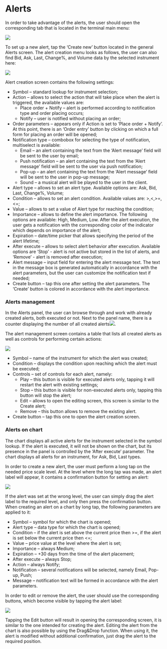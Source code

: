 # Alerts

In order to take advantage of the alerts, the user should open the corresponding tab that is located in the terminal main menu:

![](../../../.gitbook/assets/screenshot_3%20%2816%29.jpg)

To set up a new alert, tap the ‘Create new’ button located in the general Alerts screen. The alert creation menu looks as follows, the user can also find Bid, Ask, Last, Change%, and Volume data by the selected instrument here:

![](../../../.gitbook/assets/2%20%288%29.jpg)

Alert creation screen contains the following settings:

* Symbol – standard lookup for instrument selection;
* Action – allows to select the action that will take place when the alert is triggered, the available values are:
  * Place order + Notify – alert is performed according to notification type and order placing occurs;
  * Notify – user is notified without placing an order;
* Order parameters – appears only if Action is set to ‘Place order + Notify’. At this point, there is an ‘Order entry’ button by clicking on which a full form for placing an order will be opened;
* Notification type – combobox for selecting the type of notification, multiselect is available:
  * Email – an alert containing the text from the ‘Alert message’ field will be sent to the user by email;
  * Push notification – an alert containing the text from the ‘Alert message’ field will be sent to the user via push notification;
  * Pop-up – an alert containing the text from the ‘Alert message’ field will be sent to the user in pop-up message;
  * Sound – a musical alert will be played to the user in the client.
* Alert type – allows to set an alert type. Available options are: Ask, Bid, Last, Change%, Volume;
* Condition – allows to set an alert condition. Available values are: &gt;,&lt;,&gt;=,&lt;=;
* Value – allows to set a value of Alert type for reaching the condition;
* Importance – allows to define the alert importance. The following options are available: High, Medium, Low. After the alert execution, the user gets a notification with the corresponding color of the indicator which depends on importance of the alert;
* Expiration – date/time picker that allows specifying the period of the alert lifetime;
* After execute – allows to select alert behavior after execution. Available options are ‘Stop’ - alert is not active but stored in the list of alerts, and ‘Remove’ - alert is removed after execution;
* Alert message – input field for entering the alert message text. The text in the message box is generated automatically in accordance with the alert parameters, but the user can customize the notification text if needed;
* Create button – tap this one after setting the alert parameters. The ‘Create’ button is colored in accordance with the alert importance.

### Alerts management

In the Alerts panel, the user can browse through and work with already created alerts, both executed or not. Next to the panel name, there is a counter displaying the number of all created alerts![](https://lh5.googleusercontent.com/Gp7Y1Gh2Th7Rarxym8YkTbNQ4hehmM_tccoJOyBeCZKYOotsUhSz6kSM4kUG19TrNIO3kXkvMiAVSDHRQDQoOS1aNFpWlYEXqL-7FLAf6YFHc7m7caXrZy7SBv0LLNy9STZuRge9).

The alert management screen contains a table that lists all created alerts as well as controls for performing certain actions:

![](../../../.gitbook/assets/image%20%2854%29.png)

* Symbol – name of the instrument for which the alert was created;
* Condition – displays the condition upon reaching which the alert must be executed;
* Controls – set of controls for each alert, namely:
  * Play – this button is visible for executed alerts only, tapping it will restart the alert with existing settings;
  * Stop – this button is visible for non-executed alerts only, tapping this button will stop the alert;
  * Edit – allows to open the editing screen, this screen is similar to the Create alert;
  * Remove – this button allows to remove the existing alert.
* Create button – tap this one to open the alert creation screen.

### Alerts on chart

The chart displays all active alerts for the instrument selected in the symbol lookup. If the alert is executed, it will not be shown on the chart, but its presence in the panel is controlled by the ‘After execute’ parameter. The chart displays all alerts for an instrument, for Ask, Bid, Last types. 

In order to create a new alert, the user must perform a long tap on the needed price scale level. At the level where the long tap was made, an alert label will appear, it contains a confirmation button for setting an alert:

![](../../../.gitbook/assets/screenshot_2-1-.jpg)

If the alert was set at the wrong level, the user can simply drag the alert label to the required level, and only then press the confirmation button. When creating an alert on a chart by long tap, the following parameters are applied to it:

* Symbol – symbol for which the chart is opened;
* Alert type – data type for which the chart is opened;
* Condition – if the alert is set above the current price then &gt;=, if the alert is set below the current price then &lt;=;
* Value – price value at the level where the alert is set;
* Importance – always Medium;
* Expiration – +30 days from the time of the alert placement;
* After execute – always Stop;
* Action – always Notify;
* Notification – several notifications will be selected, namely Email, Pop-up, Push;
* Message – notification text will be formed in accordance with the alert parameters.

In order to edit or remove the alert, the user should use the corresponding buttons, which become visible by tapping the alert label:

![](../../../.gitbook/assets/screenshot_2-2-%20%281%29.jpg)

Tapping the Edit button will result in opening the corresponding screen, it is similar to the one intended for creating the alert. Editing the alert from the chart is also possible by using the Drag&Drop function. When using it, the alert is modified without additional confirmation, just drag the alert to the required position.

